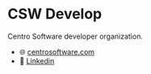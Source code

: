 # CSW Develop
 Centro Software developer organization.
 
- 🌐 [centrosoftware.com](https://www.centrosoftware.com/)
- 👔 [Linkedin](https://www.linkedin.com/company/centro-software-s.r.l.)

